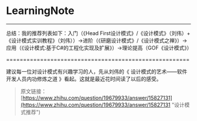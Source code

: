 # LearningNote

----------

总结：我的推荐列表如下：入门（《Head First设计模式》/《设计模式》（刘伟）+《设计模式实训教程》（刘伟））→进阶（《研磨设计模式》/《设计模式之禅》）→应用（《设计模式:基于C#的工程化实现及扩展》）→理论提高（GOF《设计模式》）

======================================================

建议每一位对设计模式有兴趣学习的人，先从刘伟的《 设计模式的艺术——软件开发人员内功修炼之道 》看起。这就是最近花时间读了以后的感受。



> 原文链接：
[https://www.zhihu.com/question/19679933/answer/15827131](https://www.zhihu.com/question/19679933/answer/15827131 "设计模式推荐")
